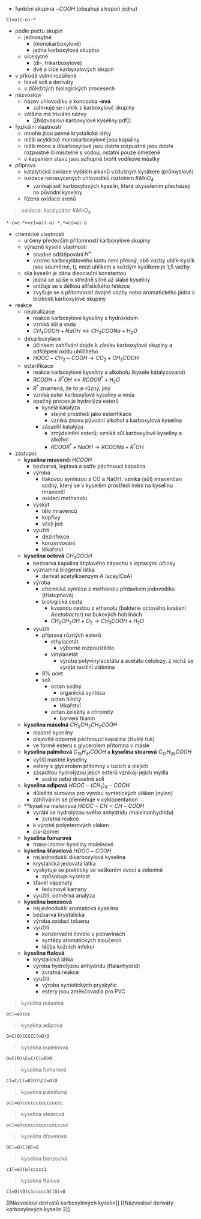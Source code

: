 - funkční skupina $-COOH$ (obsahují alespoň jednu)
```smiles 
C(=o)(-o)-*
```
- podle počtu skupin
	- jednosytné
		- (monokarboxylové)
		- jedna karboxylová skupina
	- vícesytné
		- (di-, trikarboxylové)
		- dvě a více karbyxalových skupin
- v přírodě velmi rozšířené
	- hlavě soli a deriváty
	- v důležitých biologických procesech
- názvosloví
	- název uhlovodíku a koncovka **-ová**
		- zahrnuje se i uhlík z karboxylové skupiny
	- většina má triviální názvy
		- [[Názvosloví karboxylové kyseliny.pdf]]
- fyzikální vlastnosti
	- mnohé jsou pevné krystalické látky
	- nižší acyklické monokarboxylové jsou kapaliny
	- nižší mono a dikarboxylové jsou dobře rozpustné jsou dobře rozpustné či mísitelné s vodou, ostatní pouze omezeně
	- v kapalném stavu jsou schopné tvořit vodíkové můstky
- příprava
	- katalytická oxidace vyšších alkanů vzdušným kyslíkem (průmyslově)
	- oxidace nenasycených uhlovodíků roztokem $KMnO_{4}$
		- vznikají soli karboxylových kyselin, které okyselením přecházejí na původní kyseliny
	- řízená oxidace arenů
>oxidace; katalyzátor $KMnO_{4}$
```smiles 
*-c=c-*>>c(=o)(-o)-*.*=c(=o)-o
```
- chemické vlastnosti
	- určeny především přítomností karboxylové skupiny
	- výrazně kyselé vlastnosti
		- snadné odštěpování $H^+$
		- vzorec karboxylátového iontu není přesný, obě vazby uhlík-kyslík jsou souměrné, tj. mezi uhlíkem a každým kyslíkem je 1,5 vazby
	- síla kyselin je dána disociační konstantou
		- jedná se spíše o středně silné až slabé kyseliny
		- snižuje se s délkou alifatického řetězce
		- zvyšuje se s přítomností dvojné vazby nebo aromatického jádra v blízkosti karboxylové skupiny
- reakce
	- neutralizace
		- reakce karboxylové kyseliny s hydroxidem
		- vzniká sůl a voda
		- $CH_{3}COOH + NaOH \leftrightarrow CH_{3}COONa + H_{2}O$
	- dekarboxylace
		- účinkem zahřívání dojde k zániku karboxylové skupiny a odštěpení oxidu uhličitého
		- $HOOC-CH_{2}-COOH\to CO_{2}+CH_3COOH$
	- esterifikace
		- reakce karboxylové kyseliny a alkoholu (kysele katalyzovaná)
		- $RCOOH+R^{*}OH\leftrightarrow RCOOR^{*}+H_{2}O$
		- $R^*$ znamená, že to je různý, jiný
		- vzniká ester karboxylové kyseliny a voda
		- opačný proces je hydrolýza esterů
			- kyselá katalýza
				- stejné prostředí jako esterifikace
				- vzniká znovu původní alkohol a karboxylová kyselina
			- zásadití katalýza
				- zmýdelnění esterů; vzniká sůl karboxylové kyseliny a alkohol
				- $RCOOR^*+NaOH\to RCOONa+R^*OH$
- zástupci:
	- **kyselina mravenčí** $HCOOH$
		- bezbarvá, leptavá a ostře páchnoucí kapalina
		- výroba
			- tlakovou syntézou z CO a NaOH, vzniká (sůl) mravenčan sodný, který se v kyselém prostředí mění na kyselinu mravenčí
			- oxidací methanolu
		- výskyt
			- tělo mravenců
			- kopřivy
			- včelí jed
		- využití
			- dezinfekce
			- konzervování
			- lékařství
	- **kyselina octová** $CH_3COOH$
		- bezbarvá kapalina štiplavého zápachu s leptavými účinky
		- významná biogenní látka
			- derivát acetylkoenzym A (aceylCoA)
		- výroba
			- chemická syntéza z methanolu přídavkem jodovodíku (třístupňová)
			- biologická cesta
				- kvasnou cestou z ethanolu (bakterie octového kvašení *Acetobacter*) na bukových hoblinách
				- $CH_3CH_2OH+O_2\to CH_3COOH+H_2O$
		- využití
			- příprava různých esterů
				- ethylacetát
					- výborné rozpouštědlo
				- vinylacetát
					- výroba polyvinylacetátu a acetátu celulozy, z nichž se vyrábí textilní vláknina
			- 8% ocet
			- soli
				- octan sodný
					- organická syntéza
				- octan hlinitý
					- lékařství
				- octan železitý a chromitý
					- barvení tkanin
	- **kyselina máselná** $CH_3CH_2CH_2COOH$
		- mastné kyseliny
		- olejovitá odporně páchnoucí kapalina (žluklý tuk)
		- ve formě esteru s glycerolem přítomna v másle
	- **kyselina palmitová** $C_{15}H_{31}COOH$ a **kyselina stearová** $C_{17}H_{35}COOH$
		- vyšší mastné kyseliny
		- estery s glycerolem přítomny v tucích a olejích
		- zásaditou hydrolýzou jejich esterů vznikají jejich mýdla
			- sodné nebo draselné soli
	- **kyselina adipová** $HOOC-(CH_{2})_{4}-COOH$
		- důležitá surovina pro výrobu syntetických vláken (nylon)
		- zahříváním se přeměňuje v cyklopentanon
	- **kyselina maleinová $HOOC-CH=CH-COOH$
		- vyrábí se hydrolýzou svého anhydridu (maleinanhydridu)
			- zvratná reakce
		- k výrobě polyeterových vláken
		- *cis*-izomer
	- **kyselina fumarová**
		- *trans*-izomer kyseliny maleinové
	- **kyselina šťavelová** $HOOC - COOH$
		- nejjednodušší dikarboxylová kyselina
		- krystalická jedovatá látka
		- vyskytuje se prakticky ve veškerém ovoci a zelenině
			- způsobuje kyselost
		- šťavel vápenatý
			- ledvinové kameny
		- využití: odměrná analýza
	- **kyselina benzoová**
		- nejjednodušší aromatická kyselina
		- bezbarvá krystalická
		- výroba oxidací toluenu
		- využití
			- konzervační činidlo v potravinách
			- syntézy aromatických sloučenin
			- léčba kožních infekcí
	- **kyselina ftalová**
		- krystalická látka
		- výroba hydrolýzou anhydridu (ftalanhydrid)
			- zvratná reakce
		- využití:
			- výroba syntetických pryskyřic
			- estery jsou změkčovadla pro PVC
>kyselina máselná
```smiles
oc(=o)ccc
```
>kyselina adipová
```smiles
O=C(O)CCCCC(=O)O
```
>kyselina maleinová
```smiles
O=C(O)\C=C/C(=O)O
```
>kyselina fumarová
```smiles
C(=C/C(=O)O)\C(=O)O
```
>kyselina palmitová
```smiles
oc(=o)ccccccccccccccc
```
>kyselina stearová
```smiles
oc(=o)ccccccccccccccccc
```
>kyselina šťavelová
```smiles
OC(=O)C(O)=O
```
>kyselina benzoová
```smiles
c1(=o)(o)ccccc1
```
>kyselina ftalová
```smiles
C(=O)(O)c1ccccc1C(O)=O
```

[[Názvosloví derivátů karboxylových kyselin]]
[[Názvosloví deriváty karboxylových kyselin 2]]